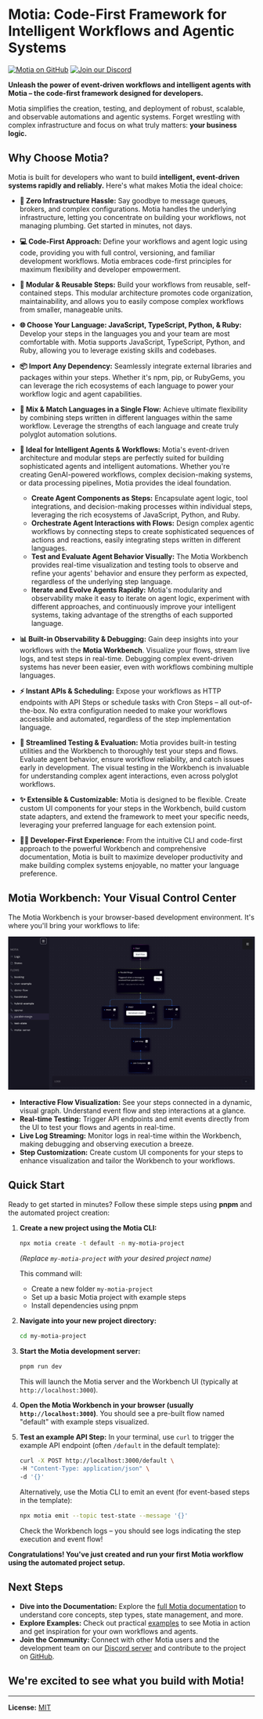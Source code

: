 # Motia: Code-First Framework for Intelligent Workflows and Agentic Systems

[![Motia on GitHub](https://img.shields.io/github/stars/MotiaDev/motia?style=social)](https://github.com/MotiaDev/motia) [![Join our Discord](https://img.shields.io/discord/1322278831184281721?label=Discord&logo=discord&logoColor=white)](https://discord.gg/beBTWeMZ)

**Unleash the power of event-driven workflows and intelligent agents with Motia – the code-first framework designed for developers.**

Motia simplifies the creation, testing, and deployment of robust, scalable, and observable automations and agentic systems. Forget wrestling with complex infrastructure and focus on what truly matters: **your business logic.**

## Why Choose Motia?

Motia is built for developers who want to build **intelligent, event-driven systems rapidly and reliably.** Here's what makes Motia the ideal choice:

*   **🚀 Zero Infrastructure Hassle:** Say goodbye to message queues, brokers, and complex configurations. Motia handles the underlying infrastructure, letting you concentrate on building your workflows, not managing plumbing. Get started in minutes, not days.

*   **💻 Code-First Approach:** Define your workflows and agent logic using code, providing you with full control, versioning, and familiar development workflows. Motia embraces code-first principles for maximum flexibility and developer empowerment.

*   **🧩 Modular & Reusable Steps:** Build your workflows from reusable, self-contained steps. This modular architecture promotes code organization, maintainability, and allows you to easily compose complex workflows from smaller, manageable units.

*   **🌐 Choose Your Language: JavaScript, TypeScript, Python, & Ruby:** Develop your steps in the languages you and your team are most comfortable with. Motia supports JavaScript, TypeScript, Python, and Ruby, allowing you to leverage existing skills and codebases.

*   **📦 Import Any Dependency:**  Seamlessly integrate external libraries and packages within your steps.  Whether it's npm, pip, or RubyGems, you can leverage the rich ecosystems of each language to power your workflow logic and agent capabilities.

*   **🔀 Mix & Match Languages in a Single Flow:**  Achieve ultimate flexibility by combining steps written in different languages within the same workflow. Leverage the strengths of each language and create truly polyglot automation solutions.

*   **🧠 Ideal for Intelligent Agents & Workflows:** Motia's event-driven architecture and modular steps are perfectly suited for building sophisticated agents and intelligent automations.  Whether you're creating GenAI-powered workflows, complex decision-making systems, or data processing pipelines, Motia provides the ideal foundation.

    *   **Create Agent Components as Steps:**  Encapsulate agent logic, tool integrations, and decision-making processes within individual steps, leveraging the rich ecosystems of JavaScript, Python, and Ruby.
    *   **Orchestrate Agent Interactions with Flows:**  Design complex agentic workflows by connecting steps to create sophisticated sequences of actions and reactions, easily integrating steps written in different languages.
    *   **Test and Evaluate Agent Behavior Visually:**  The Motia Workbench provides real-time visualization and testing tools to observe and refine your agents' behavior and ensure they perform as expected, regardless of the underlying step language.
    *   **Iterate and Evolve Agents Rapidly:** Motia's modularity and observability make it easy to iterate on agent logic, experiment with different approaches, and continuously improve your intelligent systems, taking advantage of the strengths of each supported language.

*   **📊 Built-in Observability & Debugging:**  Gain deep insights into your workflows with the **Motia Workbench**. Visualize your flows, stream live logs, and test steps in real-time. Debugging complex event-driven systems has never been easier, even with workflows combining multiple languages.

*   **⚡️ Instant APIs & Scheduling:** Expose your workflows as HTTP endpoints with API Steps or schedule tasks with Cron Steps – all out-of-the-box. No extra configuration needed to make your workflows accessible and automated, regardless of the step implementation language.

*   **🧪 Streamlined Testing & Evaluation:** Motia provides built-in testing utilities and the Workbench to thoroughly test your steps and flows.  Evaluate agent behavior, ensure workflow reliability, and catch issues early in development.  The visual testing in the Workbench is invaluable for understanding complex agent interactions, even across polyglot workflows.

*   **✨ Extensible & Customizable:** Motia is designed to be flexible. Create custom UI components for your steps in the Workbench, build custom state adapters, and extend the framework to meet your specific needs, leveraging your preferred language for each extension point.

*   **🧑‍💻 Developer-First Experience:**  From the intuitive CLI and code-first approach to the powerful Workbench and comprehensive documentation, Motia is built to maximize developer productivity and make building complex systems enjoyable, no matter your language preference.

## Motia Workbench: Your Visual Control Center

The Motia Workbench is your browser-based development environment. It's where you'll bring your workflows to life:

![Motia Workbench Interface](./assets/workbench-example.png)

*   **Interactive Flow Visualization:** See your steps connected in a dynamic, visual graph. Understand event flow and step interactions at a glance.
*   **Real-time Testing:** Trigger API endpoints and emit events directly from the UI to test your flows and agents in real-time.
*   **Live Log Streaming:**  Monitor logs in real-time within the Workbench, making debugging and observing execution a breeze.
*   **Step Customization:**  Create custom UI components for your steps to enhance visualization and tailor the Workbench to your workflows.

## Quick Start

Ready to get started in minutes? Follow these simple steps using **pnpm** and the automated project creation:

1.  **Create a new project using the Motia CLI:**

    ```bash
    npx motia create -t default -n my-motia-project
    ```
    *(Replace `my-motia-project` with your desired project name)*

    This command will:
    * Create a new folder `my-motia-project`
    * Set up a basic Motia project with example steps
    * Install dependencies using pnpm

2.  **Navigate into your new project directory:**

    ```bash
    cd my-motia-project
    ```

3.  **Start the Motia development server:**

    ```bash
    pnpm run dev
    ```

    This will launch the Motia server and the Workbench UI (typically at `http://localhost:3000`).

4.  **Open the Motia Workbench in your browser (usually `http://localhost:3000`)**. You should see a pre-built flow named "default" with example steps visualized.

5.  **Test an example API Step:** In your terminal, use `curl` to trigger the example API endpoint (often `/default` in the default template):

    ```bash
    curl -X POST http://localhost:3000/default \
    -H "Content-Type: application/json" \
    -d '{}'
    ```

    Alternatively, use the Motia CLI to emit an event (for event-based steps in the template):

    ```bash
    npx motia emit --topic test-state --message '{}'
    ```

    Check the Workbench logs – you should see logs indicating the step execution and event flow!

**Congratulations! You've just created and run your first Motia workflow using the automated project setup.**

## Next Steps

*   **Dive into the Documentation:** Explore the [full Motia documentation](https://motia.dev/docs) to understand core concepts, step types, state management, and more.
*   **Explore Examples:** Check out practical [examples](https://motia.dev/docs/real-world-use-cases) to see Motia in action and get inspiration for your own workflows and agents.
*   **Join the Community:** Connect with other Motia users and the development team on our [Discord server](https://discord.gg/sXbs97D8) and contribute to the project on [GitHub](https://github.com/MotiaDev/motia).

## We're excited to see what you build with Motia!

---

**License:** [MIT](LICENSE)
